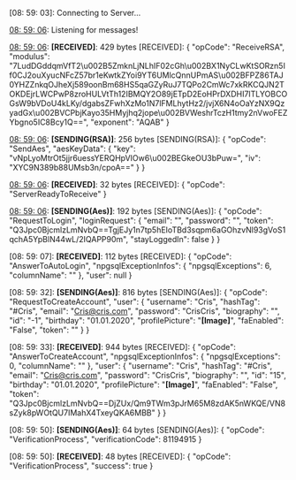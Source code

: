 [08: 59: 03]:
Connecting to Server...

[08: 59: 06]:
Connected!

[08: 59: 06]:
Listening for messages!

[08: 59: 06]:
**[RECEIVED]**: 429 bytes
[RECEIVED]: {
  "opCode": "ReceiveRSA",
  "modulus": "7LudDGddqmVfT2\u002B5ZmknLjNLhIF02cGh\u002BX1NyCLwKtSORzn5If0CJ2ouXyucNFcZ57br1eKwtkZYoi9YT6UMlcQnnUPmAS\u002BFPZ86TAJ0YHZZnkqOJheXj589oonBm68HS5qaGZyRuJ7TQPo2CmWc7xkRKCQJN2TOKDEjrLWCPwP8zroHULVtTh12IBMQY2O89jETpD2EoHPrDXDHI7ITLYOBCOGsW9bVDoU4kLKy/dgabsZFwhXzMo1N7lFMLhytHz2/jvjX6N4oOaYzNX9QzyadGx\u002BVCPbjKayo35HMyjhq2jope\u002BVWeshrTczH1tmy2nVwoFEZYbgno5IC8Bcy1Q==",
  "exponent": "AQAB"
}

[08: 59: 06]:
**[SENDING(RSA)]**: 256 bytes
[SENDING(RSA)]: {
  "opCode": "SendAes",
  "aesKeyData": {
    "key": "vNpLyoMtrOt5jjr6uessYERQHpVIOw6\u002BEGkeOU3bPuw=",
    "iv": "XYC9N389b88UMsb3n/cpoA=="
  }
}

[08: 59: 06]:
**[RECEIVED]**: 32 bytes
[RECEIVED]: {
  "opCode": "ServerReadyToReceive"
}

[08: 59: 06]:
**[SENDING(Aes)]**: 192 bytes
[SENDING(Aes)]: {
  "opCode": "RequestToLogin",
  "loginRequest": {
    "email": "",
    "password": "",
    "token": "Q3Jpc0BjcmlzLmNvbQ==TgjEJy1n7tp5hEIoTBd3sqpm6aGOhzvNl93gVoS1qchA5YpBlN44wL/2IQAPP90m",
    "stayLoggedIn": false
  }
}

[08: 59: 07]:
**[RECEIVED]**: 112 bytes
[RECEIVED]: {
  "opCode": "AnswerToAutoLogin",
  "npgsqlExceptionInfos": {
    "npgsqlExceptions": 6,
    "columnName": ""
  },
  "user": null
}

[08: 59: 32]:
**[SENDING(Aes)]**: 816 bytes
[SENDING(Aes)]: {
  "opCode": "RequestToCreateAccount",
  "user": {
    "username": "Cris",
    "hashTag": "#Cris",
    "email": "Cris@cris.com",
    "password": "CrisCris",
    "biography": "",
    "id": "-1",
    "birthday": "01.01.2020",
    "profilePicture": "**[Image]**",
    "faEnabled": "False",
    "token": ""
  }
}

[08: 59: 33]:
**[RECEIVED]**: 944 bytes
[RECEIVED]: {
  "opCode": "AnswerToCreateAccount",
  "npgsqlExceptionInfos": {
    "npgsqlExceptions": 0,
    "columnName": ""
  },
  "user": {
    "username": "Cris",
    "hashTag": "#Cris",
    "email": "Cris@cris.com",
    "password": "CrisCris",
    "biography": "",
    "id": "15",
    "birthday": "01.01.2020",
    "profilePicture": "**[Image]**",
    "faEnabled": "False",
    "token": "Q3Jpc0BjcmlzLmNvbQ==DjZUx/Qm9TWm3pJrM65M8zdAK5nWKQE/VN8sZyk8pWOtQU7IMahX4TxeyQKA6MBB"
  }
}

[08: 59: 50]:
**[SENDING(Aes)]**: 64 bytes
[SENDING(Aes)]: {
  "opCode": "VerificationProcess",
  "verificationCode": 81194915
}

[08: 59: 50]:
**[RECEIVED]**: 48 bytes
[RECEIVED]: {
  "opCode": "VerificationProcess",
  "success": true
}

